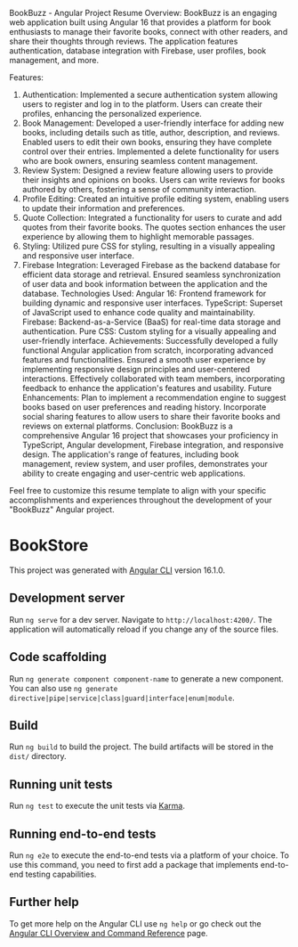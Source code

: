 BookBuzz - Angular Project Resume
Overview:
BookBuzz is an engaging web application built using Angular 16 that provides a platform for book enthusiasts to manage their favorite books, connect with other readers, and share their thoughts through reviews. The application features authentication, database integration with Firebase, user profiles, book management, and more.

Features:
1. Authentication:
Implemented a secure authentication system allowing users to register and log in to the platform.
Users can create their profiles, enhancing the personalized experience.
2. Book Management:
Developed a user-friendly interface for adding new books, including details such as title, author, description, and reviews.
Enabled users to edit their own books, ensuring they have complete control over their entries.
Implemented a delete functionality for users who are book owners, ensuring seamless content management.
3. Review System:
Designed a review feature allowing users to provide their insights and opinions on books.
Users can write reviews for books authored by others, fostering a sense of community interaction.
4. Profile Editing:
Created an intuitive profile editing system, enabling users to update their information and preferences.
5. Quote Collection:
Integrated a functionality for users to curate and add quotes from their favorite books.
The quotes section enhances the user experience by allowing them to highlight memorable passages.
6. Styling:
Utilized pure CSS for styling, resulting in a visually appealing and responsive user interface.
7. Firebase Integration:
Leveraged Firebase as the backend database for efficient data storage and retrieval.
Ensured seamless synchronization of user data and book information between the application and the database.
Technologies Used:
Angular 16: Frontend framework for building dynamic and responsive user interfaces.
TypeScript: Superset of JavaScript used to enhance code quality and maintainability.
Firebase: Backend-as-a-Service (BaaS) for real-time data storage and authentication.
Pure CSS: Custom styling for a visually appealing and user-friendly interface.
Achievements:
Successfully developed a fully functional Angular application from scratch, incorporating advanced features and functionalities.
Ensured a smooth user experience by implementing responsive design principles and user-centered interactions.
Effectively collaborated with team members, incorporating feedback to enhance the application's features and usability.
Future Enhancements:
Plan to implement a recommendation engine to suggest books based on user preferences and reading history.
Incorporate social sharing features to allow users to share their favorite books and reviews on external platforms.
Conclusion:
BookBuzz is a comprehensive Angular 16 project that showcases your proficiency in TypeScript, Angular development, Firebase integration, and responsive design. The application's range of features, including book management, review system, and user profiles, demonstrates your ability to create engaging and user-centric web applications.

Feel free to customize this resume template to align with your specific accomplishments and experiences throughout the development of your "BookBuzz" Angular project.


# BookStore

This project was generated with [Angular CLI](https://github.com/angular/angular-cli) version 16.1.0.

## Development server

Run `ng serve` for a dev server. Navigate to `http://localhost:4200/`. The application will automatically reload if you change any of the source files.

## Code scaffolding

Run `ng generate component component-name` to generate a new component. You can also use `ng generate directive|pipe|service|class|guard|interface|enum|module`.

## Build

Run `ng build` to build the project. The build artifacts will be stored in the `dist/` directory.

## Running unit tests

Run `ng test` to execute the unit tests via [Karma](https://karma-runner.github.io).

## Running end-to-end tests

Run `ng e2e` to execute the end-to-end tests via a platform of your choice. To use this command, you need to first add a package that implements end-to-end testing capabilities.

## Further help

To get more help on the Angular CLI use `ng help` or go check out the [Angular CLI Overview and Command Reference](https://angular.io/cli) page.
